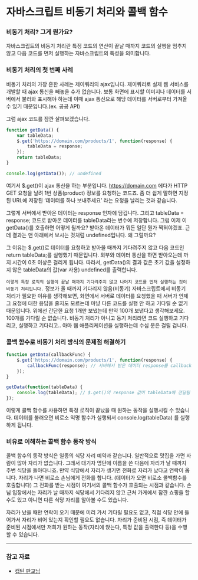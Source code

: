 # 자바스크립트 비동기 처리와 콜백 함수

### 비동기 처리? 그게 뭔가요?
자바스크립트의 비동기 처리란 특정 코드의 연산이 끝날 때까지 코드의 실행을 멈추지 않고 다음 코드를 먼저 실행하는 자바스크립트의 특성을 의미합니다.

### 비동기 처리의 첫 번째 사례
비동기 처리의 가장 흔한 사례는 제이쿼리의 ajax입니다.
제이쿼리로 실제 웹 서비스를 개발할 때 ajax 통신을 빼놓을 수가 없습니다.
보통 화면에 표시할 이미지나 데이터를 서버에서 불러와 표시해야 하는데 이때 ajax 통신으로 해당 데이터를 서버로부터 가져올 수 있기 때문입니다.(ex. 공공 API)

그럼 ajax 코드를 잠깐 살펴보겠습니다.

```javascript
function getData() {
	var tableData;
	$.get('https://domain.com/products/1', function(response) {
		tableData = response;
	});
	return tableData;
}

console.log(getData()); // undefined
```

여기서 $.get()이 ajax 통신을 하는 부분입니다. https://domain.com 에다가 HTTP GET 요청을 날려 1번 상품(product) 정보를 요청하는 코드죠.
좀 더 쉽게 말하면 지정된 URL에 저장된 ‘데이터를 하나 보내주세요’ 라는 요청을 날리는 것과 같습니다.

그렇게 서버에서 받아온 데이터는 response 인자에 담깁니다. 그리고 tableData = response; 코드로 받아온 데이터를 tableData라는 변수에 저장합니다. 
그럼 이제 이 getData()를 호출하면 어떻게 될까요? 받아온 데이터가 뭐든 일단 뭔가 찍혀야겠죠. 
근데 결과는 맨 아래에서 보시는 것처럼 undefined입니다. 왜 그럴까요? 

그 이유는 $.get()로 데이터를 요청하고 받아올 때까지 기다려주지 않고 다음 코드인 return tableData;를 실행했기 때문입니다.
외부와 데이터 통신을 하면 받아오는데 까지 시간이 0초 이상은 걸리게 됩니다.
따라서, getData()의 결과 값은 초기 값을 설정하지 않은 tableData의 값(var 사용) undefined를 출력합니다.

`이렇게 특정 로직의 실행이 끝날 때까지 기다려주지 않고 나머지 코드를 먼저 실행하는 것이 비동기 처리입니다.` 정보가 올 때까지 기다리지 않음(비동기)
자바스크립트에서 비동기 처리가 필요한 이유를 생각해보면,
화면에서 서버로 데이터를 요청했을 때 서버가 언제 그 요청에 대한 응답을 줄지도 모르는데
마냥 다른 코드를 실행 안 하고 기다릴 순 없기 때문입니다. 
위에선 간단한 요청 1개만 보냈는데 만약 100개 보낸다고 생각해보세요.
100개를 기다릴 순 없습니다.
비동기 처리가 아니고 동기 처리라면 코드 실행하고 기다리고, 실행하고 기다리고..
아마 웹 애플리케이션을 실행하는데 수십 분은 걸릴 겁니다.

### 콜백 함수로 비동기 처리 방식의 문제점 해결하기

```javascript
function getData(callbackFunc) {
	$.get('https://domain.com/products/1', function(response) {
		callbackFunc(response); // 서버에서 받은 데이터 response를 callbackFunc() 함수에 넘겨줌
	});
}

getData(function(tableData) {
	console.log(tableData); // $.get()의 response 값이 tableData에 전달됨
});
```

이렇게 콜백 함수를 사용하면 특정 로직이 끝났을 때 원하는 동작을 실행시킬 수 있습니다. 
데이터를 불러오면 비로소 익명 함수가 실행되서 console.log(tableData) 를 실행하게 됩니다.

### 비유로 이해하는 콜백 함수 동작 방식
콜백 함수의 동작 방식은 일종의 식당 자리 예약과 같습니다. 
일반적으로 맛집을 가면 사람이 많아 자리가 없습니다.
그래서 대기자 명단에 이름을 쓴 다음에 자리가 날 때까지 주변 식당을 돌아다니죠. 
만약 식당에서 자리가 생기면 전화로 자리가 났다고 연락이 옵니다.
자리가 나면 비로소 손님에게 전화를 합니다. (데이터가 오면 비로소 콜백함수를 호출합니다)
그 전화를 받는 시점이 여기서의 콜백 함수가 호출되는 시점과 같습니다. 
손님 입장에서는 자리가 날 때까지 식당에서 기다리지 않고 근처 가게에서 잠깐 쇼핑을 할 수도 있고 아니면 다른 식당 자리를 알아볼 수도 있습니다.

자리가 났을 때만 연락이 오기 때문에 미리 가서 기다릴 필요도 없고,
직접 식당 안에 들어가서 자리가 비어 있는지 확인할 필요도 없습니다. 자리가 준비된 시점,
즉 데이터가 준비된 시점에서만 저희가 원하는 동작(자리에 앉는다, 특정 값을 출력한다 등)을 수행할 수 있습니다.

---

### 참고 자료

- [캡틴 판교님](https://joshua1988.github.io/web-development/javascript/javascript-asynchronous-operation/)
